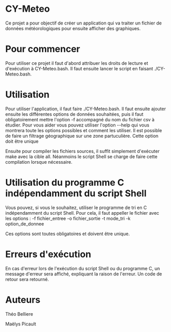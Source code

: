 # CY-Meteo

Ce projet a pour objectif de créer un application qui va traiter un fichier de données météorologiques pour ensuite afficher des graphiques. 

# Pour commencer

Pour utiliser ce projet il faut d'abord attribuer les droits de lecture et d'exécution à CY-Meteo.bash. Il faut ensuite lancer le script en faisant ./CY-Meteo.bash.

# Utilisation

Pour utiliser l'application, il faut faire ./CY-Meteo.bash. Il faut ensuite ajouter ensuite les différentes options de données souhaitées, puis il faut obligatoirement mettre l'option -f accompagné du nom du fichier csv à étudier. Pour vous aider vous pouvez utiliser l'option --help qui vous montrera toute les options possibles et comment les utiliser.
Il est possible de faire un filtrage géographique sur une zone partuculière. Cette option doit être unique

Ensuite pour compiler les fichiers sources, il suffit simplement d'exécuter make avec la cible all. Néanmoins le script Shell se charge de faire cette compilation lorsque nécessaire.

# Utilisation du programme C indépendamment du script Shell

Vous pouvez, si vous le souhaitez, utiliser le programme de tri en C indépendamment du script Shell. 
Pour cela, il faut appeller le fichier avec les options :
-f fichier_entree
-o fichier_sortie
-t mode_tri
-k option_de_donnee

Ces options sont toutes obligatoires et doivent être unique.

# Erreurs d'exécution

En cas d'erreur lors de l'exécution du script Shell ou du programme C, un message d'erreur sera affiché, expliquant la raison de l'erreur. Un code de retour sera retourné.

# Auteurs

Théo Belliere

Maëlys Picault
